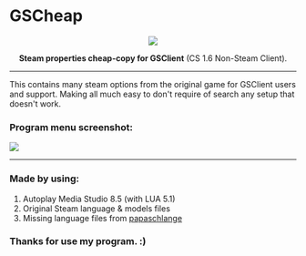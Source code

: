 # GSCheap
<p align="center">
<img src="https://blogger.googleusercontent.com/img/b/R29vZ2xl/AVvXsEhUY4pXmPhSPl3NRXtR5s6ML6wsprpznPt6-smOf4dPa8pKNzWGavmcvWw7bEzJMtT9-t0P1UoELhW_06y_ZO9rOilzsWWuNVhhxCSzHuTb5nOicK1_0p_55Et1Pi5lNsNW7ag64NzBh-VoOyH-O3YDh_-5eSRqUkPZOmBxTOatD8Tct2S55G2dRrte/w256-h256-p-k-no-nu/favicon.ico">
</p>
<p align="center">
<b>Steam properties cheap-copy for GSClient</b> (CS 1.6 Non-Steam Client).
</p>
<hr>
This contains many steam options from the original game for GSClient users and support. Making all much easy to don't require of search any setup that doesn't work.
<h3>Program menu screenshot:</h3>
<img src="https://images.gamebanana.com/img/ss/tools/6425aac691bf0.jpg">
<hr>
<h3>Made by using:</h3>
<ol>
<li>Autoplay Media Studio 8.5 (with LUA 5.1)</li>
<li>Original Steam language & models files</li>
<li>Missing language files from <a href="https://gamebanana.com/members/1477661">papaschlange</a></li>
</ol>
<h3>Thanks for use my program. :)</h3>
